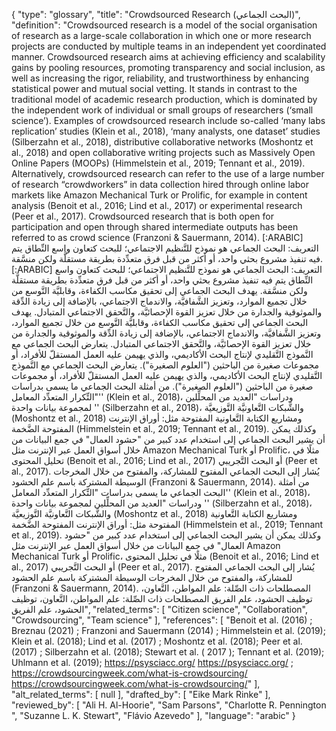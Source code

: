 {
    "type": "glossary",
    "title": "Crowdsourced Research (البحث الجماعي)",
    "definition": "Crowdsourced research is a model of the social organisation of research as a large-scale collaboration in which one or more research projects are conducted by multiple teams in an independent yet coordinated manner. Crowdsourced research aims at achieving efficiency and scalability gains by pooling resources, promoting transparency and social inclusion, as well as increasing the rigor, reliability, and trustworthiness by enhancing statistical power and mutual social vetting. It stands in contrast to the traditional model of academic research production, which is dominated by the independent work of individual or small groups of researchers (‘small science’). Examples of crowdsourced research include so-called ‘many labs replication’ studies (Klein et al., 2018), ‘many analysts, one dataset’ studies (Silberzahn et al., 2018), distributive collaborative networks (Moshontz et al., 2018) and open collaborative writing projects such as Massively Open Online Papers (MOOPs) (Himmelstein et al., 2019; Tennant et al., 2019). Alternatively, crowdsourced research can refer to the use of a large number of research “crowdworkers” in data collection hired through online labor markets like Amazon Mechanical Turk or Prolific, for example in content analysis (Benoit et al., 2016; Lind et al., 2017) or experimental research (Peer et al., 2017). Crowdsourced research that is both open for participation and open through shared intermediate outputs has been referred to as crowd science (Franzoni & Sauermann, 2014).  [:ARABIC] التعريف: البحث الجماعي هو نموذج للتَّنظيم الاجتماعي؛ للبحث كتعاون واسع النِّطاق يتم فيه تنفيذ مشروع بحثي واحد، أو أكثر من قبل فرق متعدِّدة بطريقة مستقلَّة ولكن منسَّقة. [:ARABIC] التعريف: البحث الجماعي هو نموذج للتَّنظيم الاجتماعي؛ للبحث كتعاون واسع النِّطاق يتم فيه تنفيذ مشروع بحثي واحد، أو أكثر من قبل فرق متعدِّدة بطريقة مستقلَّة ولكن منسَّقة. يهدف البحث الجماعي إلى تحقيق مكاسب الكفاءة، وقابليَّة التَّوسع من خلال تجميع الموارد، وتعزيز الشَّفافيَّة، والاندماج الاجتماعي، بالإضافة إلى زيادة الدِّقة والموثوقية والجدارة من خلال تعزيز القوة الإحصائيَّة، والتَّحقق الاجتماعي المتبادل. يهدف البحث الجماعي إلى تحقيق مكاسب الكفاءة، وقابليَّة التَّوسع من خلال تجميع الموارد، وتعزيز الشَّفافيَّة، والاندماج الاجتماعي، بالإضافة إلى زيادة الدِّقة والموثوقية والجدارة من خلال تعزيز القوة الإحصائيَّة، والتَّحقق الاجتماعي المتبادل. يتعارض البحث الجماعي مع النَّموذج التَّقليدي لإنتاج البحث الأكاديمي، والذي يهيمن عليه العمل المستقلّ للأفراد، أو مجموعات صغيرة من الباحثين (\"العلوم الصغيرة\"). يتعارض البحث الجماعي مع النَّموذج التَّقليدي لإنتاج البحث الأكاديمي، والذي يهيمن عليه العمل المستقلّ للأفراد، أو مجموعات صغيرة من الباحثين (\"العلوم الصغيرة\"). من أمثلة البحث الجماعي ما يسمى بدراسات \"التِّكرار المتعدِّد المعامل'' (Klein et al., 2018)، ودراسات \"العديد من المحلِّلين لمجموعة بيانات واحدة '' (Silberzahn et al., 2018)، والشَّبكات التَّعاونيَّة التَّوزيعيَّة (Moshontz et al., 2018) ومشاريع الكتابة التَّعاونية المفتوحة مثل: أوراق الإنترنت المفتوحة الضَّخمة (Himmelstein et al., 2019; Tennant et al., 2019). وكذلك يمكن أن يشير البحث الجماعي إلى استخدام عدد كبير من \"حشود العمال\" في جمع البيانات من خلال أسواق العمل عبر الإنترنت مثل Amazon Mechanical Turk أو Prolific، مثلًا في تحليل المحتوى (Benoit et al., 2016; Lind et al., 2017) أو البحث التَّجريبي (Peer et al., 2017). يُشار إلى البحث الجماعي المفتوح للمشاركة، والمفتوح من خلال المخرجات الوسيطة المشتركة باسم علم الحشود (Franzoni & Sauermann, 2014). من أمثلة البحث الجماعي ما يسمى بدراسات \"التِّكرار المتعدِّد المعامل'' (Klein et al., 2018)، ودراسات \"العديد من المحلِّلين لمجموعة بيانات واحدة '' (Silberzahn et al., 2018)، والشَّبكات التَّعاونيَّة التَّوزيعيَّة (Moshontz et al., 2018) ومشاريع الكتابة التَّعاونية المفتوحة مثل: أوراق الإنترنت المفتوحة الضَّخمة (Himmelstein et al., 2019; Tennant et al., 2019). وكذلك يمكن أن يشير البحث الجماعي إلى استخدام عدد كبير من \"حشود العمال\" في جمع البيانات من خلال أسواق العمل عبر الإنترنت مثل Amazon Mechanical Turk أو Prolific، مثلًا في تحليل المحتوى (Benoit et al., 2016; Lind et al., 2017) أو البحث التَّجريبي (Peer et al., 2017). يُشار إلى البحث الجماعي المفتوح للمشاركة، والمفتوح من خلال المخرجات الوسيطة المشتركة باسم علم الحشود (Franzoni & Sauermann, 2014). المصطلحات ذات الصِّلة: علم المواطن، التَّعاون، توظيف الحشود، علم الفريق المصطلحات ذات الصِّلة: علم المواطن، التَّعاون، توظيف الحشود، علم الفريق",
    "related_terms": [
        "Citizen science",
        "Collaboration",
        "Crowdsourcing",
        "Team science"
    ],
    "references": [
        "Benoit et al. (2016) ; Breznau (2021) ;  Franzoni and Sauermann (2014) ; Himmelstein et al. (2019); Klein et al. (2018); Lind et al. (2017) ; Moshontz et al. (2018); Peer et al. (2017) ; Silberzahn et al. (2018); Stewart et al. ( 2017 ); Tennant et al. (2019); Uhlmann et al. (2019); https://psysciacc.org/ https://psysciacc.org/ ; https://crowdsourcingweek.com/what-is-crowdsourcing/ https://crowdsourcingweek.com/what-is-crowdsourcing/"
    ],
    "alt_related_terms": [
        null
    ],
    "drafted_by": [
        "Eike Mark Rinke"
    ],
    "reviewed_by": [
        "Ali H. Al-Hoorie",
        "Sam Parsons",
        "Charlotte R. Pennington ",
        "Suzanne L. K. Stewart",
        "Flávio Azevedo"
    ],
    "language": "arabic"
}